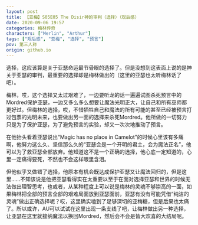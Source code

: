 ```yaml
---
layout: post
title: 【亚梅】S05E05 The Disir神的审判（选择）（观后感）
date: 2020-09-06 19:57
categories: 梅林传奇
characters: ["Merlin", "Arthur"]
tags: ["观后感", "亚梅", "选择", "预言"]
pov: 第三人称
origin: github.io
---
```


选择，这应该算是关于亚瑟命运最节骨眼的选择了。但是没想到这表面上说的是神关于亚瑟的审判，最重要的选择却是梅林做出的（这里的亚瑟也太听梅林话了吧）。

梅林，哎，这个选择又太过艰难了，一边要听龙的话一遍遍试图杀死预言中的Mordred保护亚瑟，一边又多么多么想要让魔法光明正大，让自己和所有巫师都更好过。但梅林的选择，哎，不惜牺牲自己和魔法的所有可能的甚至已经被预言打过包票的光明未来，也要做出另一面的选择来杀死Mordred。他所做的一切努力只是为了保护亚瑟，为了避免预言的实验，却又一次次地推动了预言。

在他抬头看着亚瑟说出“Magic has no place in Camelot”的时候心里该有多痛啊，他努力这么久、坚信那么久的“亚瑟会是一个开明的君主，会为魔法正名”，他可以为了救亚瑟全部放弃。他知道这不是一个正确的选择，他心底一定知道的，心里一定痛得要死，不然也不会这样眼里含泪。

但他似乎又做错了选择，他原本有机会既达成保护亚瑟又让魔法回归的，但是这里……不知该说是他把亚瑟看得实在太重要以至于在面对选择亚瑟和世界的时候无法做出理智思考，也或者，从某种程度上可以说是梅林的灵魂不够崇高的一面，如果梅林把全部的预言全部的艰难局面放到亚瑟面前，亚瑟有没有可能凭借“纯洁的灵魂”做出正确选择呢？哎，这里确实嗑到了足够深切的亚梅糖，但是后果也太痛了。所以或许，AU可以试试在这里出现一条支线了吧，让梅林做出另一种选择，让亚瑟在这里就接纳魔法以换回Mordred，然后会不会是皆大欢喜的大结局呢。